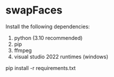 # swapFaces

Install the following dependencies:

1. python (3.10 recommended)
2. pip
3. ffmpeg
4. visual studio 2022 runtimes (windows)

pip install -r requirements.txt